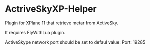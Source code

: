 # ActriveSkyXP-Helper
Plugin for XPlane 11 that retrieve metar from ActiveSky.

It requires FlyWithLua plugin.

ActiveSkype network port should be set to defaul value:
Port: 19285
